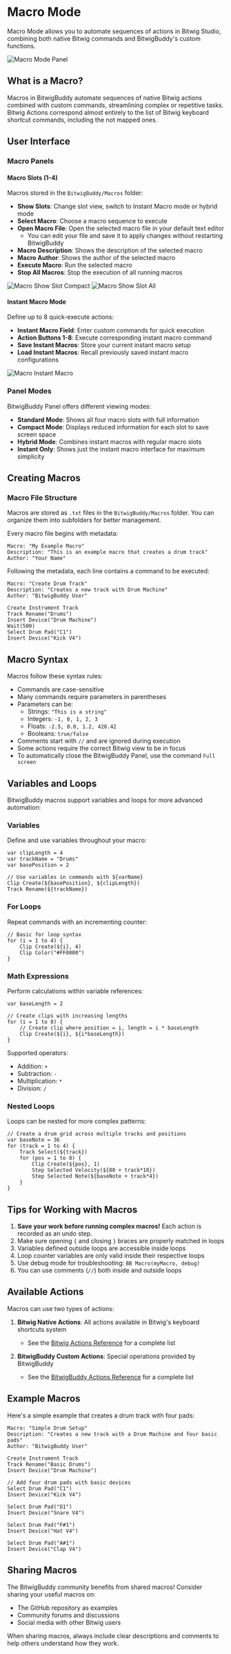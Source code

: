 # Macro Mode

Macro Mode allows you to automate sequences of actions in Bitwig Studio, combining both native Bitwig commands and BitwigBuddy's custom functions.

![Macro Mode Panel](../../../images/Macro-Mode.png)

## What is a Macro?

Macros in BitwigBuddy automate sequences of native Bitwig actions combined with custom commands, streamlining complex or repetitive tasks. Bitwig Actions correspond almost entirely to the list of Bitwig keyboard shortcut commands, including the not mapped ones.

## User Interface

### Macro Panels

#### Macro Slots (1-4)

Macros stored in the `BitwigBuddy/Macros` folder:

- **Show Slots**: Change slot view, switch to Instant Macro mode or hybrid mode
- **Select Macro**: Choose a macro sequence to execute
- **Open Macro File**: Open the selected macro file in your default text editor
  - You can edit your file and save it to apply changes without restarting BitwigBuddy
- **Macro Description**: Shows the description of the selected macro
- **Macro Author**: Shows the author of the selected macro
- **Execute Macro**: Run the selected macro
- **Stop All Macros**: Stop the execution of all running macros

![Macro Show Slot Compact](../../../images/Macro-Show-Slot-Compact.png)
![Macro Show Slot All](../../../images/Macro-Show-Slot-All.png)

#### Instant Macro Mode

Define up to 8 quick-execute actions:

- **Instant Macro Field**: Enter custom commands for quick execution
- **Action Buttons 1-8**: Execute corresponding instant macro command
- **Save Instant Macros**: Store your current instant macro setup
- **Load Instant Macros**: Recall previously saved instant macro configurations

![Macro Instant Macro](../../../images/Macro-Instant-Macro.png)

### Panel Modes

BitwigBuddy Panel offers different viewing modes:

- **Standard Mode**: Shows all four macro slots with full information
- **Compact Mode**: Displays reduced information for each slot to save screen space
- **Hybrid Mode**: Combines instant macros with regular macro slots
- **Instant Only**: Shows just the instant macro interface for maximum simplicity

## Creating Macros

### Macro File Structure

Macros are stored as `.txt` files in the `BitwigBuddy/Macros` folder. You can organize them into subfolders for better management.

Every macro file begins with metadata:

```
Macro: "My Example Macro"
Description: "This is an example macro that creates a drum track"
Author: "Your Name"
```

Following the metadata, each line contains a command to be executed:

```
Macro: "Create Drum Track"
Description: "Creates a new track with Drum Machine"
Author: "BitwigBuddy User"

Create Instrument Track
Track Rename("Drums")
Insert Device("Drum Machine")
Wait(500)
Select Drum Pad("C1")
Insert Device("Kick V4")
```

## Macro Syntax

Macros follow these syntax rules:

- Commands are case-sensitive
- Many commands require parameters in parentheses
- Parameters can be:
  - Strings: `"This is a string"`
  - Integers: `-1, 0, 1, 2, 3`
  - Floats: `-2.5, 0.0, 1.2, 420.42`
  - Booleans: `true/false`
- Comments start with `//` and are ignored during execution
- Some actions require the correct Bitwig view to be in focus
- To automatically close the BitwigBuddy Panel, use the command `Full screen`

## Variables and Loops

BitwigBuddy macros support variables and loops for more advanced automation:

### Variables

Define and use variables throughout your macro:

```
var clipLength = 4
var trackName = "Drums"
var basePosition = 2

// Use variables in commands with ${varName}
Clip Create(${basePosition}, ${clipLength})
Track Rename(${trackName})
```

### For Loops

Repeat commands with an incrementing counter:

```
// Basic for loop syntax
for (i = 1 to 4) {
    Clip Create(${i}, 4)
    Clip Color("#FF0000")
}
```

### Math Expressions

Perform calculations within variable references:

```
var baseLength = 2

// Create clips with increasing lengths
for (i = 1 to 8) {
    // Create clip where position = i, length = i * baseLength
    Clip Create(${i}, ${i*baseLength})
}
```

Supported operators: 
- Addition: `+`  
- Subtraction: `-`
- Multiplication: `*`
- Division: `/`

### Nested Loops

Loops can be nested for more complex patterns:

```
// Create a drum grid across multiple tracks and positions
var baseNote = 36
for (track = 1 to 4) {
    Track Select(${track})
    for (pos = 1 to 8) {
        Clip Create(${pos}, 1)
        Step Selected Velocity(${80 + track*10})
        Step Selected Note(${baseNote + track*4})
    }
}
```

## Tips for Working with Macros

1. **Save your work before running complex macros!** Each action is recorded as an undo step.
2. Make sure opening `{` and closing `}` braces are properly matched in loops
3. Variables defined outside loops are accessible inside loops
4. Loop counter variables are only valid inside their respective loops
5. Use debug mode for troubleshooting: `BB Macro(myMacro, debug)`
6. You can use comments (`//`) both inside and outside loops

## Available Actions

Macros can use two types of actions:

1. **Bitwig Native Actions**: All actions available in Bitwig's keyboard shortcuts system
   - See the [Bitwig Actions Reference](/guide/bitwig-actions) for a complete list

2. **BitwigBuddy Custom Actions**: Special operations provided by BitwigBuddy
   - See the [BitwigBuddy Actions Reference](/guide/bitwigbuddy-actions) for a complete list

## Example Macros

Here's a simple example that creates a drum track with four pads:

```
Macro: "Simple Drum Setup"
Description: "Creates a new track with a Drum Machine and four basic pads"
Author: "BitwigBuddy User"

Create Instrument Track
Track Rename("Basic Drums")
Insert Device("Drum Machine")

// Add four drum pads with basic devices
Select Drum Pad("C1")
Insert Device("Kick V4")

Select Drum Pad("D1")
Insert Device("Snare V4")

Select Drum Pad("F#1")
Insert Device("Hat V4")

Select Drum Pad("A#1")
Insert Device("Clap V4")
```

## Sharing Macros

The BitwigBuddy community benefits from shared macros! Consider sharing your useful macros on:
- The GitHub repository as examples
- Community forums and discussions
- Social media with other Bitwig users

When sharing macros, always include clear descriptions and comments to help others understand how they work.
